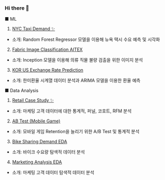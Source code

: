 ### Hi there 👋

<!--
**sunnyl94/sunnyl94** is a ✨ _special_ ✨ repository because its `README.md` (this file) appears on your GitHub profile.

Here are some ideas to get you started:

- 🔭 I’m currently working on ...
- 🌱 I’m currently learning ...
- 👯 I’m looking to collaborate on ...
- 🤔 I’m looking for help with ...
- 💬 Ask me about ...
- 📫 How to reach me: ...
- 😄 Pronouns: ...
- ⚡ Fun fact: ...
-->

■ ML
1. [NYC Taxi Demand ✨](https://github.com/sunnyl94/NYC_Taxi_Demand)
- 소개: Random Forest Regressor 모델을 이용해 뉴욕 택시 수요 예측 및 시각화

2. [Fabric Image Classification AITEX](https://github.com/sunnyl94/Fabric_Image_Classification_AITEX)
- 소개: Inception 모델을 이용해 의류 직물 불량 검출을 위한 이미지 분석

3. [KOR US Exchange Rate Prediction](https://github.com/sunnyl94/KOR_US_Exchange_Rate_Prediction)
- 소개: 한미환율 시계열 데이터 분석과 ARIMA 모델을 이용한 환율 예측

■ Data Analysis
1. [Retail Case Study ✨](https://github.com/sunnyl94/Data-Analysis-Folder/blob/main/Retail_Case_Study.ipynb)
- 소개: 마케팅 고객 데이터에 대한 통계적, 퍼널, 코호트, RFM 분석

2. [AB Test (Mobile Game)](https://github.com/sunnyl94/Data-Analysis-Folder/blob/main/AB_Test%20(Mobile%20Game).ipynb)
- 소개: 모바일 게임 Retention을 늘리기 위한 A/B Test 및 통계적 분석

3. [Bike Sharing Demand EDA](https://github.com/sunnyl94/Data-Analysis-Folder/blob/main/bike-sharing-demand-eda.ipynb)
- 소개: 바이크 수요량 탐색적 데이터 분석

4. [Marketing Analysis EDA](https://github.com/sunnyl94/Data-Analysis-Folder/blob/main/marketing-analysis-eda.ipynb)
- 소개: 마케팅 고객 데이터 탐색적 데이터 분석

